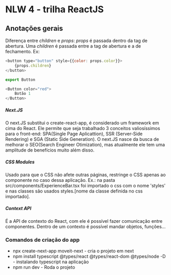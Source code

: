 # NLW 4 - trilha ReactJS
## Anotações gerais
Diferença entre *children* e *props*: *props* é passada dentro da tag de abertura. Uma *children* é passada entre a tag de abertura e a de fechamento.
Ex: 

```js
<button type="button" style={{color: props.color}}>
    {props.children}
</button>

export Button
```

```js
<Button color="red">
    Botão 1
</Button>
```

##### Next.JS

O next.JS substitui o create-react-app, é considerado um framework em cima do React. Ele permite que seja trabalhado 3 conceitos valiosíssimos para o front-end: SPA(Single Page Aplicattion), SSR (Server-Side Rendering) e SGA (Static Side Generation). O next.JS nasce da busca de melhorar o SEO(Search Engineer Otimization), mas atualmente ele tem uma amplitude de benefícios muito além disso. 

##### CSS Modules

Usado para que o CSS não afete outras páginas, restringe o CSS apenas ao componente no caso dessa aplicação.
Ex.: na pasta src/components/ExperienceBar.tsx foi importado o css com o nome 'styles' e nas classes são usados styles.[nome da classe definida no css importado].

##### Context API
É a API de contexto do React, com ele é possível fazer comunicação entre componentes. Dentro de um contexto é possível mandar objetos, funções...

### Comandos de criação do app

- npx create-next-app moveit-next - cria o projeto em next
- npm install typescript @types/react @types/react-dom @types/node -D - instalando typescript na aplicação
- npm run dev - Roda o projeto

